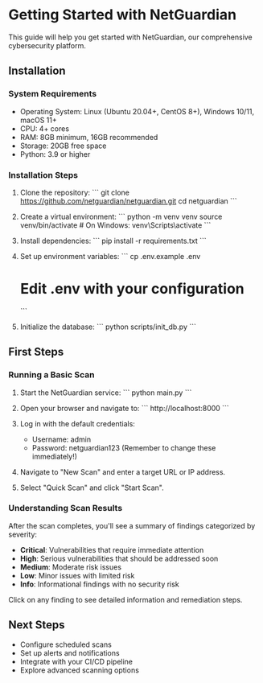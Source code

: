 # Getting Started with NetGuardian

This guide will help you get started with NetGuardian, our comprehensive cybersecurity platform.

## Installation

### System Requirements

- Operating System: Linux (Ubuntu 20.04+, CentOS 8+), Windows 10/11, macOS 11+
- CPU: 4+ cores
- RAM: 8GB minimum, 16GB recommended
- Storage: 20GB free space
- Python: 3.9 or higher

### Installation Steps

1. Clone the repository:
   \`\`\`
   git clone https://github.com/netguardian/netguardian.git
   cd netguardian
   \`\`\`

2. Create a virtual environment:
   \`\`\`
   python -m venv venv
   source venv/bin/activate  # On Windows: venv\Scripts\activate
   \`\`\`

3. Install dependencies:
   \`\`\`
   pip install -r requirements.txt
   \`\`\`

4. Set up environment variables:
   \`\`\`
   cp .env.example .env
   # Edit .env with your configuration
   \`\`\`

5. Initialize the database:
   \`\`\`
   python scripts/init_db.py
   \`\`\`

## First Steps

### Running a Basic Scan

1. Start the NetGuardian service:
   \`\`\`
   python main.py
   \`\`\`

2. Open your browser and navigate to:
   \`\`\`
   http://localhost:8000
   \`\`\`

3. Log in with the default credentials:
   - Username: admin
   - Password: netguardian123
   (Remember to change these immediately!)

4. Navigate to "New Scan" and enter a target URL or IP address.

5. Select "Quick Scan" and click "Start Scan".

### Understanding Scan Results

After the scan completes, you'll see a summary of findings categorized by severity:

- **Critical**: Vulnerabilities that require immediate attention
- **High**: Serious vulnerabilities that should be addressed soon
- **Medium**: Moderate risk issues
- **Low**: Minor issues with limited risk
- **Info**: Informational findings with no security risk

Click on any finding to see detailed information and remediation steps.

## Next Steps

- Configure scheduled scans
- Set up alerts and notifications
- Integrate with your CI/CD pipeline
- Explore advanced scanning options
